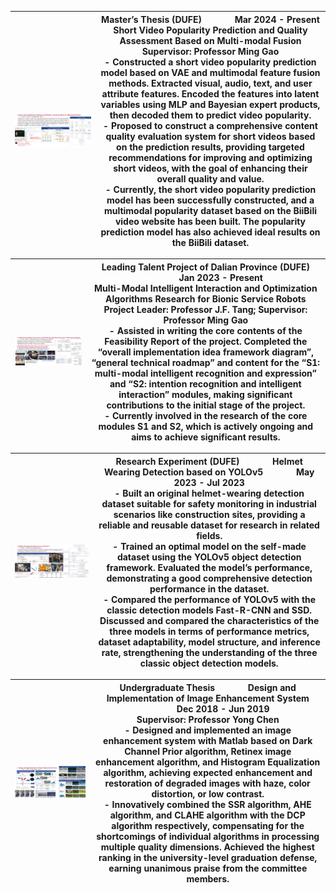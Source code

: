 
| ![Thesis Image](static/assets/img/graducation_thesis.png) | **Master’s Thesis (DUFE)** &nbsp;&nbsp;&nbsp;&nbsp;&nbsp;&nbsp;&nbsp;&nbsp;&nbsp;&nbsp;&nbsp;&nbsp; **Mar 2024 - Present**<br> **Short Video Popularity Prediction and Quality Assessment Based on Multi-modal Fusion**<br> **Supervisor:** Professor Ming Gao<br> - Constructed a short video popularity prediction model based on VAE and multimodal feature fusion methods. Extracted visual, audio, text, and user attribute features. Encoded the features into latent variables using MLP and Bayesian expert products, then decoded them to predict video popularity.<br> - Proposed to construct a comprehensive content quality evaluation system for short videos based on the prediction results, providing targeted recommendations for improving and optimizing short videos, with the goal of enhancing their overall quality and value.<br> - Currently, the short video popularity prediction model has been successfully constructed, and a multimodal popularity dataset based on the BiiBili video website has been built. The popularity prediction model has also achieved ideal results on the BiiBili dataset. |
|---|---|

| ![Leading Talent Project Image](static/assets/img/multimodel_service_robots.png) | **Leading Talent Project of Dalian Province (DUFE)** &nbsp;&nbsp;&nbsp;&nbsp;&nbsp;&nbsp;&nbsp;&nbsp;&nbsp;&nbsp;&nbsp;&nbsp; **Jan 2023 - Present**<br> **Multi-Modal Intelligent Interaction and Optimization Algorithms Research for Bionic Service Robots**<br> **Project Leader:** Professor J.F. Tang; **Supervisor:** Professor Ming Gao<br> - Assisted in writing the core contents of the Feasibility Report of the project. Completed the “overall implementation idea framework diagram”, “general technical roadmap” and content for the “S1: multi-modal intelligent recognition and expression” and “S2: intention recognition and intelligent interaction” modules, making significant contributions to the initial stage of the project.<br> - Currently involved in the research of the core modules S1 and S2, which is actively ongoing and aims to achieve significant results. |
|---|---|

| ![Research Experiment Image](static/assets/img/YOLOV5.png) | **Research Experiment (DUFE)** &nbsp;&nbsp;&nbsp;&nbsp;&nbsp;&nbsp;&nbsp;&nbsp;&nbsp;&nbsp;&nbsp;&nbsp; **Helmet Wearing Detection based on YOLOv5** &nbsp;&nbsp;&nbsp;&nbsp;&nbsp;&nbsp;&nbsp;&nbsp;&nbsp;&nbsp;&nbsp;&nbsp; **May 2023 - Jul 2023**<br> - Built an original helmet-wearing detection dataset suitable for safety monitoring in industrial scenarios like construction sites, providing a reliable and reusable dataset for research in related fields.<br> - Trained an optimal model on the self-made dataset using the YOLOv5 object detection framework. Evaluated the model’s performance, demonstrating a good comprehensive detection performance in the dataset.<br> - Compared the performance of YOLOv5 with the classic detection models Fast-R-CNN and SSD. Discussed and compared the characteristics of the three models in terms of performance metrics, dataset adaptability, model structure, and inference rate, strengthening the understanding of the three classic object detection models. |
|---|---|

| ![Undergraduate Thesis Image](static/assets/img/undergraducate_thesis.png) | **Undergraduate Thesis** &nbsp;&nbsp;&nbsp;&nbsp;&nbsp;&nbsp;&nbsp;&nbsp;&nbsp;&nbsp;&nbsp;&nbsp; **Design and Implementation of Image Enhancement System** &nbsp;&nbsp;&nbsp;&nbsp;&nbsp;&nbsp;&nbsp;&nbsp;&nbsp;&nbsp;&nbsp;&nbsp; **Dec 2018 - Jun 2019**<br> **Supervisor:** Professor Yong Chen<br> - Designed and implemented an image enhancement system with Matlab based on Dark Channel Prior algorithm, Retinex image enhancement algorithm, and Histogram Equalization algorithm, achieving expected enhancement and restoration of degraded images with haze, color distortion, or low contrast.<br> - Innovatively combined the SSR algorithm, AHE algorithm, and CLAHE algorithm with the DCP algorithm respectively, compensating for the shortcomings of individual algorithms in processing multiple quality dimensions. Achieved the highest ranking in the university-level graduation defense, earning unanimous praise from the committee members. |
|---|---|
